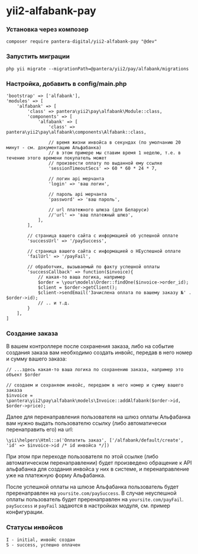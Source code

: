 # yii2-alfabank-pay

### Установка через композер
```
composer require pantera-digital/yii2-alfabank-pay "@dev"
```

### Запустить миграции
```
php yii migrate --migrationPath=@pantera/yii2/pay/alfabank/migrations
```

### Настройка, добавить в config/main.php

```
'bootstrap' => ['alfabank'],
'modules' => [
    'alfabank' => [
        'class' => pantera\yii2\pay\alfabank\Module::class,
        'components' => [
            'alfabank' => [
                'class' => pantera\yii2\pay\alfabank\components\Alfabank::class,
                
                // время жизни инвойса в секундах (по умолчанию 20 минут - см. документацию Альфабанка)
                // в этом примере мы ставим время 1 неделю, т.е. в течение этого времени покупатель может
                // произвести оплату по выданной ему ссылке
                'sessionTimeoutSecs' => 60 * 60 * 24 * 7,
                
                // логин api мерчанта
                'login' => 'ваш логин',
                
                // пароль api мерчанта
                'password' => 'ваш пароль',
                
                // url платежного шлюза (для Беларуси)
                //'url' => 'ваш платежный шлюз',
            ],
        ],
        
        // страница вашего сайта с информацией об успешной оплате
        'successUrl' => '/paySuccess',
        
        // страница вашего сайта с информацией о НЕуспешной оплате
        'failUrl' => '/payFail',
        
        // обработчик, вызываемый по факту успешной оплаты
        'successCallback' => function($invoice){
            // какая-то ваша логика, например
            $order = \your\models\Order::findOne($invoice->order_id);
            $client = $order->getClient();
            $client->sendEmail('Зачислена оплата по вашему заказу №' . $order->id);
            // .. и т.д.
        }
    ],
]
```

### Создание заказа

В вашем контроллере после сохранения заказа, либо на событие создания заказа вам необходимо создать инвойс, передав в него номер и сумму вашего заказа:

```
// ...здесь какая-то ваша логика по сохранению заказа, например это объект $order

// создаем и сохраняем инвойс, передаем в него номер и сумму вашего заказа
$invoice = \pantera\yii2\pay\alfabank\models\Invoice::addAlfabank($order->id, $order->price);
```

Далее для перенаправления пользователя на шлюз оплаты Альфабанка вам нужно выдать пользователю ссылку (либо автоматически перенаправить его) на url:

```
\yii\helpers\Html::a('Оплатить заказ', ['/alfabank/default/create', 'id' => $invoice->id /* id инвойса */])
```

При этом при переходе пользователя по этой ссылке (либо автоматическом перенаправлении) будет произведено обращение к API альфабанка для создания инвойса у них в системе, и перенаправление уже на платежную форму Альфабанка.

После успешной оплаты на шлюзе Альфабанка пользователь будет преренаправлен на `yoursite.com/paySuccess`. В случае неуспешной оплаты пользователь будет преренаправлен на `yoursite.com/payFail`. `paySuccess` и `payFail` задаются в настройках модуля, см. пример конфигурации.

### Статусы инвойсов
```
I - initial, инвойс создан
S - success, успешно оплачен
```
